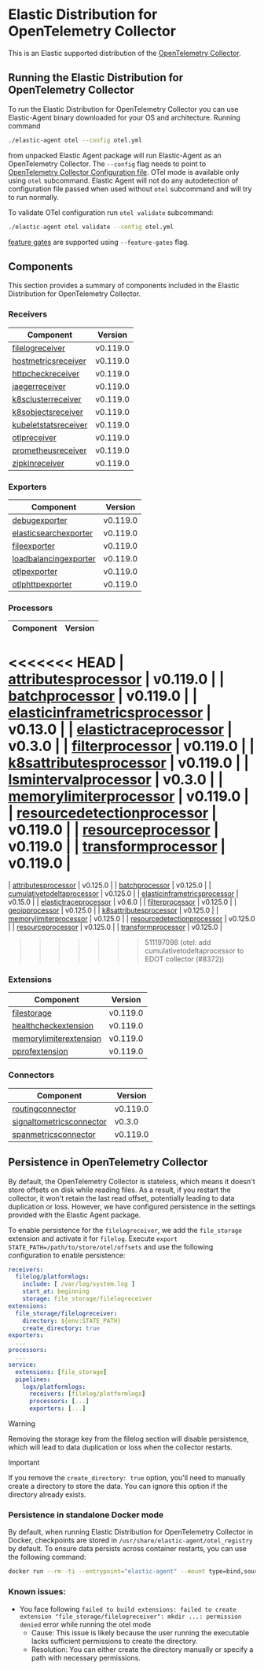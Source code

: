 # Elastic Distribution for OpenTelemetry Collector

This is an Elastic supported distribution of the [OpenTelemetry Collector](https://github.com/open-telemetry/opentelemetry-collector).

## Running the Elastic Distribution for OpenTelemetry Collector

To run the Elastic Distribution for OpenTelemetry Collector you can use Elastic-Agent binary downloaded for your OS and architecture.
Running command

```bash
./elastic-agent otel --config otel.yml
```

from unpacked Elastic Agent package will run Elastic-Agent as an OpenTelemetry Collector. The `--config` flag needs to point to [OpenTelemetry Collector Configuration file](https://opentelemetry.io/docs/collector/configuration/). OTel mode is available only using `otel` subcommand. Elastic Agent will not do any autodetection of configuration file passed when used without `otel` subcommand and will try to run normally.

To validate OTel configuration run `otel validate` subcommand:

```bash
./elastic-agent otel validate --config otel.yml
```

[feature gates](https://github.com/open-telemetry/opentelemetry-collector/blob/main/featuregate/README.md#controlling-gates) are supported using `--feature-gates` flag.

## Components

This section provides a summary of components included in the Elastic Distribution for OpenTelemetry Collector.

### Receivers

| Component | Version |
|---|---|
| [filelogreceiver](https://github.com/open-telemetry/opentelemetry-collector-contrib/blob/receiver/filelogreceiver/v0.119.0/receiver/filelogreceiver/README.md) | v0.119.0 |
| [hostmetricsreceiver](https://github.com/open-telemetry/opentelemetry-collector-contrib/blob/receiver/hostmetricsreceiver/v0.119.0/receiver/hostmetricsreceiver/README.md) | v0.119.0 |
| [httpcheckreceiver](https://github.com/open-telemetry/opentelemetry-collector-contrib/blob/receiver/httpcheckreceiver/v0.119.0/receiver/httpcheckreceiver/README.md) | v0.119.0 |
| [jaegerreceiver](https://github.com/open-telemetry/opentelemetry-collector-contrib/blob/receiver/jaegerreceiver/v0.119.0/receiver/jaegerreceiver/README.md) | v0.119.0 |
| [k8sclusterreceiver](https://github.com/open-telemetry/opentelemetry-collector-contrib/blob/receiver/k8sclusterreceiver/v0.119.0/receiver/k8sclusterreceiver/README.md) | v0.119.0 |
| [k8sobjectsreceiver](https://github.com/open-telemetry/opentelemetry-collector-contrib/blob/receiver/k8sobjectsreceiver/v0.119.0/receiver/k8sobjectsreceiver/README.md) | v0.119.0 |
| [kubeletstatsreceiver](https://github.com/open-telemetry/opentelemetry-collector-contrib/blob/receiver/kubeletstatsreceiver/v0.119.0/receiver/kubeletstatsreceiver/README.md) | v0.119.0 |
| [otlpreceiver](https://github.com/open-telemetry/opentelemetry-collector/blob/receiver/otlpreceiver/v0.119.0/receiver/otlpreceiver/README.md) | v0.119.0 |
| [prometheusreceiver](https://github.com/open-telemetry/opentelemetry-collector-contrib/blob/receiver/prometheusreceiver/v0.119.0/receiver/prometheusreceiver/README.md) | v0.119.0 |
| [zipkinreceiver](https://github.com/open-telemetry/opentelemetry-collector-contrib/blob/receiver/zipkinreceiver/v0.119.0/receiver/zipkinreceiver/README.md) | v0.119.0 |

### Exporters

| Component | Version |
|---|---|
| [debugexporter](https://github.com/open-telemetry/opentelemetry-collector/blob/exporter/debugexporter/v0.119.0/exporter/debugexporter/README.md) | v0.119.0 |
| [elasticsearchexporter](https://github.com/open-telemetry/opentelemetry-collector-contrib/blob/exporter/elasticsearchexporter/v0.119.0/exporter/elasticsearchexporter/README.md) | v0.119.0 |
| [fileexporter](https://github.com/open-telemetry/opentelemetry-collector-contrib/blob/exporter/fileexporter/v0.119.0/exporter/fileexporter/README.md) | v0.119.0 |
| [loadbalancingexporter](https://github.com/open-telemetry/opentelemetry-collector-contrib/blob/exporter/loadbalancingexporter/v0.119.0/exporter/loadbalancingexporter/README.md) | v0.119.0 |
| [otlpexporter](https://github.com/open-telemetry/opentelemetry-collector/blob/exporter/otlpexporter/v0.119.0/exporter/otlpexporter/README.md) | v0.119.0 |
| [otlphttpexporter](https://github.com/open-telemetry/opentelemetry-collector/blob/exporter/otlphttpexporter/v0.119.0/exporter/otlphttpexporter/README.md) | v0.119.0 |

### Processors

| Component | Version |
|---|---|
<<<<<<< HEAD
| [attributesprocessor](https://github.com/open-telemetry/opentelemetry-collector-contrib/blob/processor/attributesprocessor/v0.119.0/processor/attributesprocessor/README.md) | v0.119.0 |
| [batchprocessor](https://github.com/open-telemetry/opentelemetry-collector/blob/processor/batchprocessor/v0.119.0/processor/batchprocessor/README.md) | v0.119.0 |
| [elasticinframetricsprocessor](https://github.com/elastic/opentelemetry-collector-components/blob/processor/elasticinframetricsprocessor/v0.13.0/processor/elasticinframetricsprocessor/README.md) | v0.13.0 |
| [elastictraceprocessor](https://github.com/elastic/opentelemetry-collector-components/blob/processor/elastictraceprocessor/v0.3.0/processor/elastictraceprocessor/README.md) | v0.3.0 |
| [filterprocessor](https://github.com/open-telemetry/opentelemetry-collector-contrib/blob/processor/filterprocessor/v0.119.0/processor/filterprocessor/README.md) | v0.119.0 |
| [k8sattributesprocessor](https://github.com/open-telemetry/opentelemetry-collector-contrib/blob/processor/k8sattributesprocessor/v0.119.0/processor/k8sattributesprocessor/README.md) | v0.119.0 |
| [lsmintervalprocessor](https://github.com/elastic/opentelemetry-collector-components/blob/processor/lsmintervalprocessor/v0.3.0/processor/lsmintervalprocessor/README.md) | v0.3.0 |
| [memorylimiterprocessor](https://github.com/open-telemetry/opentelemetry-collector/blob/processor/memorylimiterprocessor/v0.119.0/processor/memorylimiterprocessor/README.md) | v0.119.0 |
| [resourcedetectionprocessor](https://github.com/open-telemetry/opentelemetry-collector-contrib/blob/processor/resourcedetectionprocessor/v0.119.0/processor/resourcedetectionprocessor/README.md) | v0.119.0 |
| [resourceprocessor](https://github.com/open-telemetry/opentelemetry-collector-contrib/blob/processor/resourceprocessor/v0.119.0/processor/resourceprocessor/README.md) | v0.119.0 |
| [transformprocessor](https://github.com/open-telemetry/opentelemetry-collector-contrib/blob/processor/transformprocessor/v0.119.0/processor/transformprocessor/README.md) | v0.119.0 |
=======
| [attributesprocessor](https://github.com/open-telemetry/opentelemetry-collector-contrib/blob/processor/attributesprocessor/v0.125.0/processor/attributesprocessor/README.md) | v0.125.0 |
| [batchprocessor](https://github.com/open-telemetry/opentelemetry-collector/blob/processor/batchprocessor/v0.125.0/processor/batchprocessor/README.md) | v0.125.0 |
| [cumulativetodeltaprocessor](https://github.com/open-telemetry/opentelemetry-collector-contrib/blob/processor/cumulativetodeltaprocessor/v0.125.0/processor/cumulativetodeltaprocessor/README.md) | v0.125.0 |
| [elasticinframetricsprocessor](https://github.com/elastic/opentelemetry-collector-components/blob/processor/elasticinframetricsprocessor/v0.15.0/processor/elasticinframetricsprocessor/README.md) | v0.15.0 |
| [elastictraceprocessor](https://github.com/elastic/opentelemetry-collector-components/blob/processor/elastictraceprocessor/v0.6.0/processor/elastictraceprocessor/README.md) | v0.6.0 |
| [filterprocessor](https://github.com/open-telemetry/opentelemetry-collector-contrib/blob/processor/filterprocessor/v0.125.0/processor/filterprocessor/README.md) | v0.125.0 |
| [geoipprocessor](https://github.com/open-telemetry/opentelemetry-collector-contrib/blob/processor/geoipprocessor/v0.125.0/processor/geoipprocessor/README.md) | v0.125.0 |
| [k8sattributesprocessor](https://github.com/open-telemetry/opentelemetry-collector-contrib/blob/processor/k8sattributesprocessor/v0.125.0/processor/k8sattributesprocessor/README.md) | v0.125.0 |
| [memorylimiterprocessor](https://github.com/open-telemetry/opentelemetry-collector/blob/processor/memorylimiterprocessor/v0.125.0/processor/memorylimiterprocessor/README.md) | v0.125.0 |
| [resourcedetectionprocessor](https://github.com/open-telemetry/opentelemetry-collector-contrib/blob/processor/resourcedetectionprocessor/v0.125.0/processor/resourcedetectionprocessor/README.md) | v0.125.0 |
| [resourceprocessor](https://github.com/open-telemetry/opentelemetry-collector-contrib/blob/processor/resourceprocessor/v0.125.0/processor/resourceprocessor/README.md) | v0.125.0 |
| [transformprocessor](https://github.com/open-telemetry/opentelemetry-collector-contrib/blob/processor/transformprocessor/v0.125.0/processor/transformprocessor/README.md) | v0.125.0 |
>>>>>>> 511197098 (otel: add cumulativetodeltaprocessor to EDOT collector (#8372))

### Extensions

| Component | Version |
|---|---|
| [filestorage](https://github.com/open-telemetry/opentelemetry-collector-contrib/blob/extension/storage/filestorage/v0.119.0/extension/storage/filestorage/README.md) | v0.119.0 |
| [healthcheckextension](https://github.com/open-telemetry/opentelemetry-collector-contrib/blob/extension/healthcheckextension/v0.119.0/extension/healthcheckextension/README.md) | v0.119.0 |
| [memorylimiterextension](https://github.com/open-telemetry/opentelemetry-collector/blob/extension/memorylimiterextension/v0.119.0/extension/memorylimiterextension/README.md) | v0.119.0 |
| [pprofextension](https://github.com/open-telemetry/opentelemetry-collector-contrib/blob/extension/pprofextension/v0.119.0/extension/pprofextension/README.md) | v0.119.0 |

### Connectors

| Component | Version |
|---|---|
| [routingconnector](https://github.com/open-telemetry/opentelemetry-collector-contrib/blob/connector/routingconnector/v0.119.0/connector/routingconnector/README.md) | v0.119.0 |
| [signaltometricsconnector](https://github.com/elastic/opentelemetry-collector-components/blob/connector/signaltometricsconnector/v0.3.0/connector/signaltometricsconnector/README.md) | v0.3.0 |
| [spanmetricsconnector](https://github.com/open-telemetry/opentelemetry-collector-contrib/blob/connector/spanmetricsconnector/v0.119.0/connector/spanmetricsconnector/README.md) | v0.119.0 |
## Persistence in OpenTelemetry Collector

By default, the OpenTelemetry Collector is stateless, which means it doesn't store offsets on disk while reading files. As a result, if you restart the collector, it won't retain the last read offset, potentially leading to data duplication or loss. However, we have configured persistence in the settings provided with the Elastic Agent package. 

To enable persistence for the `filelogreceiver`, we add the `file_storage` extension and activate it for `filelog`. 
Execute `export STATE_PATH=/path/to/store/otel/offsets` and use the following configuration to enable persistence:

```yaml
receivers:
  filelog/platformlogs:
    include: [ /var/log/system.log ]
    start_at: beginning
    storage: file_storage/filelogreceiver
extensions:
  file_storage/filelogreceiver:
    directory: ${env:STATE_PATH}
    create_directory: true
exporters:
  ...
processors:
  ...
service:
  extensions: [file_storage]
  pipelines:
    logs/platformlogs:
      receivers: [filelog/platformlogs]
      processors: [...]
      exporters: [...]
```

> [!WARNING]  
Removing the storage key from the filelog section will disable persistence, which will lead to data duplication or loss when the collector restarts.

> [!IMPORTANT]  
If you remove the `create_directory: true` option, you'll need to manually create a directory to store the data. You can ignore this option if the directory already exists.

### Persistence in standalone Docker mode

By default, when running Elastic Distribution for OpenTelemetry Collector in Docker, checkpoints are stored in `/usr/share/elastic-agent/otel_registry` by default. To ensure data persists across container restarts, you can use the following command:

```bash
docker run --rm -ti --entrypoint="elastic-agent" --mount type=bind,source=/path/on/host,target=/usr/share/elastic-agent/otel_registry  docker.elastic.co/elastic-agent/elastic-agent:9.0.0-SNAPSHOT otel
```

### Known issues:
-  You face following `failed to build extensions: failed to create extension "file_storage/filelogreceiver": mkdir ...: permission denied` error while running the otel mode
	- Cause: This issue is likely because the user running the executable lacks sufficient permissions to create the directory.
	- Resolution: You can either create the directory manually or specify a path with necessary permissions.

